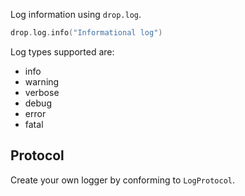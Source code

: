 Log information using `drop.log`.

```swift
drop.log.info("Informational log")
```

Log types supported are:

- info
- warning
- verbose
- debug
- error
- fatal

## Protocol

Create your own logger by conforming to `LogProtocol`. 
